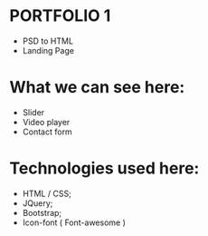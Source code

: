 # PORTFOLIO 1

- PSD to HTML 
- Landing Page

# What we can see here:

* Slider
* Video player
* Contact form

# Technologies used here:

* HTML / CSS;
* JQuery;
* Bootstrap;
* Icon-font ( Font-awesome )
